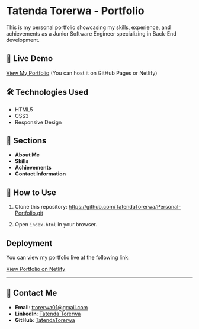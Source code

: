 # Tatenda Torerwa - Portfolio

This is my personal portfolio showcasing my skills, experience, and achievements as a Junior Software Engineer specializing in Back-End development.

## 📌 Live Demo
[View My Portfolio](#) (You can host it on GitHub Pages or Netlify)

## 🛠️ Technologies Used
- HTML5
- CSS3
- Responsive Design

## 📜 Sections
- **About Me**
- **Skills**
- **Achievements**
- **Contact Information**

## 🚀 How to Use
1. Clone this repository:
https://github.com/TatendaTorerwa/Personal-Portfolio.git

2. Open `index.html` in your browser.

## Deployment

You can view my portfolio live at the following link:

[View Portfolio on Netlify](https://iridescent-tanuki-5cde46.netlify.app/)

---

## 📩 Contact Me
- **Email**: [ttorerwa01@gmail.com](mailto:ttorerwa01@gmail.com)
- **LinkedIn**: [Tatenda Torerwa](https://www.linkedin.com/in/tatenda-torerwa-14a592277/)
- **GitHub**: [TatendaTorerwa](https://github.com/TatendaTorerwa)
